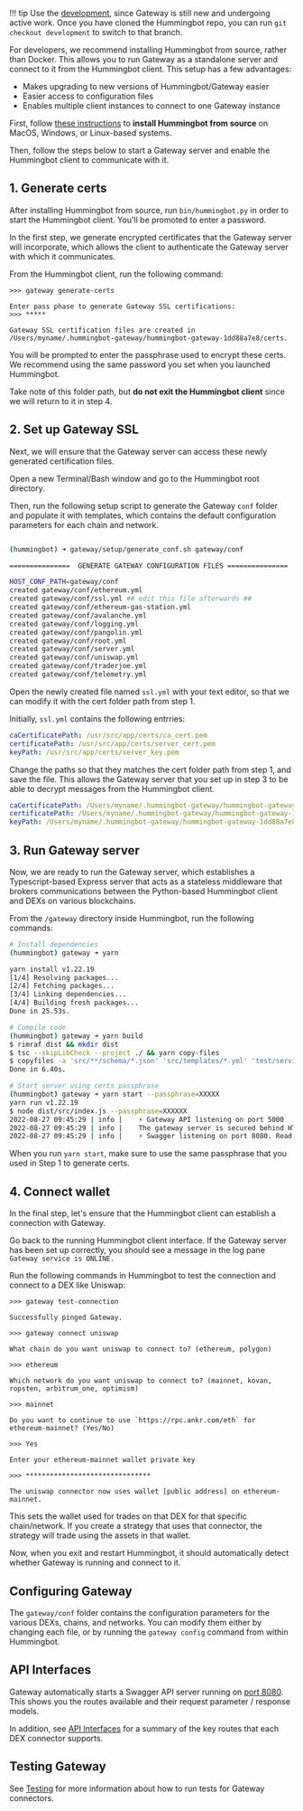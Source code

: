 !!! tip
    Use the [development](https://github.com/hummingbot/hummingbot/tree/development), since Gateway is still new and undergoing active work. Once you have cloned the Hummingbot repo, you can run `git checkout development` to switch to that branch.

For developers, we recommend installing Hummingbot from source, rather than Docker. This allows you to run Gateway as a standalone server and connect to it from the Hummingbot client. This setup has a few advantages:

* Makes upgrading to new versions of Hummingbot/Gateway easier
* Easier access to configuration files
* Enables multiple client instances to connect to one Gateway instance

First, follow [these instructions](/installation/source/) to **install Hummingbot from source** on MacOS, Windows, or Linux-based systems.

Then, follow the steps below to start a Gateway server and enable the Hummingbot client to communicate with it.

## 1. Generate certs

After installing Hummingbot from source, run `bin/hummingbot.py` in order to start the Hummingbot client. You'll be promoted to enter a password.

In the first step, we generate encrypted certificates that the Gateway server will incorporate, which allows the client to authenticate the Gateway server with which it communicates.

From the Hummingbot client, run the following command:

```
>>> gateway generate-certs

Enter pass phase to generate Gateway SSL certifications: 
>>> *****

Gateway SSL certification files are created in 
/Users/myname/.hummingbot-gateway/hummingbot-gateway-1dd88a7e8/certs.
```

You will be prompted to enter the passphrase used to encrypt these certs. We recommend using the same password you set when you launched Hummingbot.

Take note of this folder path, but **do not exit the Hummingbot client** since we will return to it in step 4.

## 2. Set up Gateway SSL

Next, we will ensure that the Gateway server can access these newly generated certification files.

Open a new Terminal/Bash window and go to the Hummingbot root directory.

Then, run the following setup script to generate the Gateway `conf` folder and populate it with templates, which contains the default configuration parameters for each chain and network.

```bash

(hummingbot) ➜ gateway/setup/generate_conf.sh gateway/conf

===============  GENERATE GATEWAY CONFIGURATION FILES ===============

HOST_CONF_PATH=gateway/conf
created gateway/conf/ethereum.yml
created gateway/conf/ssl.yml ## edit this file afterwards ##
created gateway/conf/ethereum-gas-station.yml
created gateway/conf/avalanche.yml
created gateway/conf/logging.yml
created gateway/conf/pangolin.yml
created gateway/conf/root.yml
created gateway/conf/server.yml
created gateway/conf/uniswap.yml
created gateway/conf/traderjoe.yml
created gateway/conf/telemetry.yml

```

Open the newly created file named `ssl.yml` with your text editor, so that we can modify it with the cert folder path from step 1.

Initially, `ssl.yml` contains the following entrries:

```yaml
caCertificatePath: /usr/src/app/certs/ca_cert.pem
certificatePath: /usr/src/app/certs/server_cert.pem
keyPath: /usr/src/app/certs/server_key.pem
```

Change the paths so that they matches the cert folder path from step 1, and save the file. This allows the Gateway server that you set up in step 3 to be able to decrypt messages from the Hummingbot client.

```yaml
caCertificatePath: /Users/myname/.hummingbot-gateway/hummingbot-gateway-1dd88a7e8/certs/ca_cert.pem
certificatePath: /Users/myname/.hummingbot-gateway/hummingbot-gateway-1dd88a7e8/certs/server_cert.pem
keyPath: /Users/myname/.hummingbot-gateway/hummingbot-gateway-1dd88a7e8/certs/server_key.pem
```

## 3. Run Gateway server

Now, we are ready to run the Gateway server, which establishes a Typescript-based Express server that acts as a stateless middleware that brokers communications between the Python-based Hummingbot client and DEXs on various blockchains.

From the `/gateway` directory inside Hummingbot, run the following commands:

```bash
# Install dependencies
(hummingbot) gateway ➜ yarn

yarn install v1.22.19
[1/4] Resolving packages...
[2/4] Fetching packages...
[3/4] Linking dependencies...
[4/4] Building fresh packages...
Done in 25.53s.

# Compile code
(hummingbot) gateway ➜ yarn build
$ rimraf dist && mkdir dist
$ tsc --skipLibCheck --project ./ && yarn copy-files
$ copyfiles -a 'src/**/schema/*.json' 'src/templates/*.yml' 'test/services/data/**/*.*' dist
Done in 6.40s.

# Start server using certs passphrase
(hummingbot) gateway ➜ yarn start --passphrase=XXXXX
yarn run v1.22.19
$ node dist/src/index.js --passphrase=XXXXXX
2022-08-27 09:45:29 | info |    ⚡️ Gateway API listening on port 5000
2022-08-27 09:45:29 | info |    The gateway server is secured behind HTTPS.
2022-08-27 09:45:29 | info |    ⚡️ Swagger listening on port 8080. Read the Gateway API documentation at 127.0.0.1:8080
```

When you run `yarn start`, make sure to use the same passphrase that you used in Step 1 to generate certs.

## 4. Connect wallet

In the final step, let's ensure that the Hummingbot client can establish a connection with Gateway.

Go back to the running Hummingbot client interface. If the Gateway server has been set up correctly, you should see a message in the log pane `Gateway service is ONLINE.`

Run the following commands in Hummingbot to test the connection and connect to a DEX like Uniswap:

```
>>> gateway test-connection

Successfully pinged Gateway.

>>> gateway connect uniswap

What chain do you want uniswap to connect to? (ethereum, polygon)

>>> ethereum

Which network do you want uniswap to connect to? (mainnet, kovan, ropsten, arbitrum_one, optimism)

>>> mainnet

Do you want to continue to use `https://rpc.ankr.com/eth` for ethereum-mainnet? (Yes/No)

>>> Yes

Enter your ethereum-mainnet wallet private key

>>> *******************************

The uniswap connector now uses wallet [public address] on ethereum-mainnet.

```

This sets the wallet used for trades on that DEX for that specific chain/network. If you create a strategy that uses that connector, the strategy will trade using the assets in that wallet.

Now, when you exit and restart Hummingbot, it should automatically detect whether Gateway is running and connect to it.

## Configuring Gateway

The `gateway/conf` folder contains the configuration parameters for the various DEXs, chains, and networks. You can modify them either by changing each file, or by running the `gateway config` command from within Hummingbot.

## API Interfaces

Gateway automatically starts a Swagger API server running on [port 8080](http://127.0.0.1:8080). This shows you the routes available and their request parameter / response models.

In addition, see [API Interfaces](/developers/gateway/api-interface) for a summary of the key routes that each DEX connector supports.

## Testing Gateway

See [Testing](/developers/gateway/testing) for more information about how to run tests for Gateway connectors.
